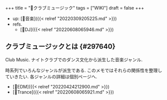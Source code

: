 +++
title = "📝クラブミュージック"
tags = ["WIKI"]
draft = false
+++

-   up: [📂音楽]({{< relref "20220309205225.md" >}})
-   refs.
    -   [🔖DJ]({{< relref "20220608065946.md" >}})


## クラブミュージックとは {#297640}

Club Music. ナイトクラブでのダンス文化から派生した音楽ジャンル.

時系列でいろんなジャンルが派生である. このメモではそれらの関係性を整理していきたい. 各ジャンルの詳細は個別ページへ.

-   [📝EDM]({{< relref "20220424212900.md" >}})
-   [🔖Trance]({{< relref "20220608065921.md" >}})

